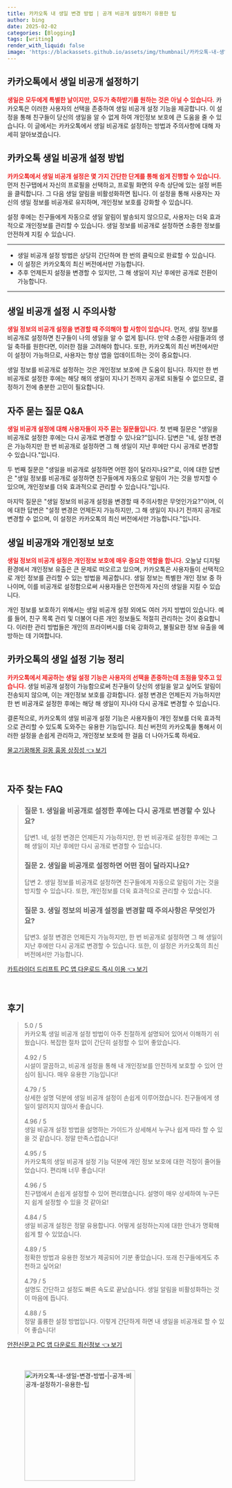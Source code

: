 ```yaml
---
title: 카카오톡 내 생일 변경 방법 | 공개 비공개 설정하기 유용한 팁
author: bing
date: 2025-02-02
categories: [Blogging]
tags: [writing]
render_with_liquid: false
image: 'https://blackassets.github.io/assets/img/thumbnail/카카오톡-내-생일-변경-방법-|-공개-비공개-설정하기-유용한-팁.webp'
---
```



<h2 id='카카오톡_생일비공개_설정'>카카오톡에서 생일 비공개 설정하기</h2>

<p><b><span style="color: #ee2323;">생일은 모두에게 특별한 날이지만, 모두가 축하받기를 원하는 것은 아닐 수 있습니다.</span></b> 카카오톡은 이러한 사용자의 선택을 존중하여 생일 비공개 설정 기능을 제공합니다. 이 설정을 통해 친구들이 당신의 생일을 알 수 없게 하여 개인정보 보호에 큰 도움을 줄 수 있습니다. 이 글에서는 카카오톡에서 생일 비공개로 설정하는 방법과 주의사항에 대해 자세히 알아보겠습니다.</p>

<h2 id='생일_비공개_설정_방법'>카카오톡 생일 비공개 설정 방법</h2>

<p><b><span style="color: #ee2323;">카카오톡에서 생일 비공개 설정은 몇 가지 간단한 단계를 통해 쉽게 진행할 수 있습니다.</span></b> 먼저 친구탭에서 자신의 프로필을 선택하고, 프로필 화면의 우측 상단에 있는 설정 버튼을 클릭합니다. 그 다음 생일 알림을 비활성화하면 됩니다. 이 설정을 통해 사용자는 자신의 생일 정보를 비공개로 유지하며, 개인정보 보호를 강화할 수 있습니다.</p>

<p>설정 후에는 친구들에게 자동으로 생일 알림이 발송되지 않으므로, 사용자는 더욱 효과적으로 개인정보를 관리할 수 있습니다. 생일 정보를 비공개로 설정하면 소중한 정보를 안전하게 지킬 수 있습니다.</p>

<hr />

<ul>
    <li>생일 비공개 설정 방법은 상당히 간단하며 한 번의 클릭으로 완료할 수 있습니다.</li>
    <li>이 설정은 카카오톡의 최신 버전에서만 가능합니다.</li>
    <li>추후 언제든지 설정을 변경할 수 있지만, 그 해 생일이 지난 후에만 공개로 전환이 가능합니다.</li>
</ul>

<hr />

<h2 id='생일_비공개_시_주의사항'>생일 비공개 설정 시 주의사항</h2>

<p><b><span style="color: #ee2323;">생일 정보의 비공개 설정을 변경할 때 주의해야 할 사항이 있습니다.</span></b> 먼저, 생일 정보를 비공개로 설정하면 친구들이 나의 생일을 알 수 없게 됩니다. 만약 소중한 사람들과의 생일 축하를 원한다면, 이러한 점을 고려해야 합니다. 또한, 카카오톡의 최신 버전에서만 이 설정이 가능하므로, 사용자는 항상 앱을 업데이트하는 것이 중요합니다.</p>

<p>생일 정보를 비공개로 설정하는 것은 개인정보 보호에 큰 도움이 됩니다. 하지만 한 번 비공개로 설정한 후에는 해당 해의 생일이 지나기 전까지 공개로 되돌릴 수 없으므로, 결정하기 전에 충분한 고민이 필요합니다.</p>

<h2 id='자주묻는질문'>자주 묻는 질문 Q&A</h2>

<p><b><span style="color: #ee2323;">생일 비공개 설정에 대해 사용자들이 자주 묻는 질문들입니다.</span></b> 첫 번째 질문은 "생일을 비공개로 설정한 후에는 다시 공개로 변경할 수 있나요?"입니다. 답변은 "네, 설정 변경은 가능하지만 한 번 비공개로 설정하면 그 해 생일이 지난 후에만 다시 공개로 변경할 수 있습니다."입니다.</p>

<p>두 번째 질문은 "생일을 비공개로 설정하면 어떤 점이 달라지나요?"로, 이에 대한 답변은 "생일 정보를 비공개로 설정하면 친구들에게 자동으로 알림이 가는 것을 방지할 수 있으며, 개인정보를 더욱 효과적으로 관리할 수 있습니다."입니다.</p>

<p>마지막 질문은 "생일 정보의 비공개 설정을 변경할 때 주의사항은 무엇인가요?"이며, 이에 대한 답변은 "설정 변경은 언제든지 가능하지만, 그 해 생일이 지나기 전까지 공개로 변경할 수 없으며, 이 설정은 카카오톡의 최신 버전에서만 가능합니다."입니다.</p>

<h2 id='생일비공개_와_개인정보_보호'>생일 비공개와 개인정보 보호</h2>

<p><b><span style="color: #ee2323;">생일 정보의 비공개 설정은 개인정보 보호에 매우 중요한 역할을 합니다.</span></b> 오늘날 디지털 환경에서 개인정보 유출은 큰 문제로 떠오르고 있으며, 카카오톡은 사용자들이 선택적으로 개인 정보를 관리할 수 있는 방법을 제공합니다. 생일 정보는 특별한 개인 정보 중 하나이며, 이를 비공개로 설정함으로써 사용자들은 안전하게 자신의 생일을 지킬 수 있습니다.</p>

<p>개인 정보를 보호하기 위해서는 생일 비공개 설정 외에도 여러 가지 방법이 있습니다. 예를 들어, 친구 목록 관리 및 더불어 다른 개인 정보들도 적절히 관리하는 것이 중요합니다. 이러한 관리 방법들은 개인의 프라이버시를 더욱 강화하고, 불필요한 정보 유출을 예방하는 데 기여합니다.</p>

<h2 id='카카오톡_기능_정리'>카카오톡의 생일 설정 기능 정리</h2>

<p><b><span style="color: #ee2323;">카카오톡에서 제공하는 생일 설정 기능은 사용자의 선택을 존중하는데 초점을 맞추고 있습니다.</span></b> 생일 비공개 설정이 가능함으로써 친구들이 당신의 생일을 알고 싶어도 알림이 전송되지 않으며, 이는 개인정보 보호를 강화합니다. 설정 변경은 언제든지 가능하지만 한 번 비공개로 설정한 후에는 해당 해 생일이 지나야 다시 공개로 변경할 수 있습니다.</p>

<p>결론적으로, 카카오톡의 생일 비공개 설정 기능은 사용자들이 개인 정보를 더욱 효과적으로 관리할 수 있도록 도와주는 유용한 기능입니다. 최신 버전의 카카오톡을 통해서 이러한 설정을 손쉽게 관리하고, 개인정보 보호에 한 걸음 더 나아가도록 하세요.</p>


<p><a class="click-button" title="물고기꿈해몽 길몽 흉몽 상징성" href="https://blackassets.github.io/posts/%EB%AC%BC%EA%B3%A0%EA%B8%B0%EA%BF%88%ED%95%B4%EB%AA%BD-%EA%B8%B8%EB%AA%BD-%ED%9D%89%EB%AA%BD-%EC%83%81%EC%A7%95%EC%84%B1/" rel="dofollow">물고기꿈해몽 길몽 흉몽 상징성 👈 보기</a></p><br>
<h2 id='자주_찾는_FAQ'>자주 찾는 FAQ</h2>
<div itemscope="" itemtype="https://schema.org/FAQPage">
<blockquote>
<div itemscope="" itemprop="mainEntity" itemtype="https://schema.org/Question">
<h3 itemprop="name">질문 1. 생일을 비공개로 설정한 후에는 다시 공개로 변경할 수 있나요?</h3>
<div itemscope="" itemprop="acceptedAnswer" itemtype="https://schema.org/Answer">
<span itemprop="text">
<p>답변1. 네, 설정 변경은 언제든지 가능하지만, 한 번 비공개로 설정한 후에는 그 해 생일이 지난 후에만 다시 공개로 변경할 수 있습니다.</p>
</span>
</div>
</div>
<div itemscope="" itemprop="mainEntity" itemtype="https://schema.org/Question">
<h3 itemprop="name">질문 2. 생일을 비공개로 설정하면 어떤 점이 달라지나요?</h3>
<div itemscope="" itemprop="acceptedAnswer" itemtype="https://schema.org/Answer">
<span itemprop="text">
<p>답변 2. 생일 정보를 비공개로 설정하면 친구들에게 자동으로 알림이 가는 것을 방지할 수 있습니다. 또한, 개인정보를 더욱 효과적으로 관리할 수 있습니다.</p>
</span>
</div>
</div>
<div itemscope="" itemprop="mainEntity" itemtype="https://schema.org/Question">
<h3 itemprop="name">질문 3. 생일 정보의 비공개 설정을 변경할 때 주의사항은 무엇인가요?</h3>
<div itemscope="" itemprop="acceptedAnswer" itemtype="https://schema.org/Answer">
<span itemprop="text">
<p>답변3. 설정 변경은 언제든지 가능하지만, 한 번 비공개로 설정하면 그 해 생일이 지난 후에만 다시 공개로 변경할 수 있습니다. 또한, 이 설정은 카카오톡의 최신 버전에서만 가능합니다.</p>
</span>
</div>
</div>
</blockquote>
</div>
<p><a class="click-button" title="카트라이더 드리프트 PC 앱 다운로드 즉시 이용" href="https://blackassets.github.io/posts/%EC%B9%B4%ED%8A%B8%EB%9D%BC%EC%9D%B4%EB%8D%94-%EB%93%9C%EB%A6%AC%ED%94%84%ED%8A%B8-PC-%EC%95%B1-%EB%8B%A4%EC%9A%B4%EB%A1%9C%EB%93%9C-%EC%A6%89%EC%8B%9C-%EC%9D%B4%EC%9A%A9/" rel="dofollow">카트라이더 드리프트 PC 앱 다운로드 즉시 이용 👈 보기</a></p><br>
<h2 id='후기'>후기</h2>
<div itemscope itemtype="https://schema.org/Product">
  <blockquote>
  <div itemprop="review" itemscope itemtype="https://schema.org/Review">
      <div itemprop="reviewRating" itemscope itemtype="https://schema.org/Rating"> <span itemprop="ratingValue">5.0</span> / <span itemprop="bestRating">5</span> </div>
      <span itemprop="reviewBody">카카오톡 생일 비공개 설정 방법이 아주 친절하게 설명되어 있어서 이해하기 쉬웠습니다. 복잡한 절차 없이 간단히 설정할 수 있어 좋았습니다.</span>
  </div>
  <br>
  <div itemprop="review" itemscope itemtype="https://schema.org/Review">
      <div itemprop="reviewRating" itemscope itemtype="https://schema.org/Rating"> <span itemprop="ratingValue">4.92</span> / <span itemprop="bestRating">5</span> </div>
      <span itemprop="reviewBody">시설이 깔끔하고, 비공개 설정을 통해 내 개인정보를 안전하게 보호할 수 있어 안심이 됩니다. 매우 유용한 기능입니다!</span>
  </div>
  <br>
  <div itemprop="review" itemscope itemtype="https://schema.org/Review">
      <div itemprop="reviewRating" itemscope itemtype="https://schema.org/Rating"> <span itemprop="ratingValue">4.79</span> / <span itemprop="bestRating">5</span> </div>
      <span itemprop="reviewBody">상세한 설명 덕분에 생일 비공개 설정이 손쉽게 이루어졌습니다. 친구들에게 생일이 알려지지 않아서 좋습니다.</span>
  </div>
  <br>
  <div itemprop="review" itemscope itemtype="https://schema.org/Review">
      <div itemprop="reviewRating" itemscope itemtype="https://schema.org/Rating"> <span itemprop="ratingValue">4.96</span> / <span itemprop="bestRating">5</span> </div>
      <span itemprop="reviewBody">생일 비공개 설정 방법을 설명하는 가이드가 상세해서 누구나 쉽게 따라 할 수 있을 것 같습니다. 정말 만족스럽습니다!</span>
  </div>
  <br>
  <div itemprop="review" itemscope itemtype="https://schema.org/Review">
      <div itemprop="reviewRating" itemscope itemtype="https://schema.org/Rating"> <span itemprop="ratingValue">4.95</span> / <span itemprop="bestRating">5</span> </div>
      <span itemprop="reviewBody">카카오톡의 생일 비공개 설정 기능 덕분에 개인 정보 보호에 대한 걱정이 줄어들었습니다. 편리해 너무 좋습니다!</span>
  </div>
  <br>
  <div itemprop="review" itemscope itemtype="https://schema.org/Review">
      <div itemprop="reviewRating" itemscope itemtype="https://schema.org/Rating"> <span itemprop="ratingValue">4.96</span> / <span itemprop="bestRating">5</span> </div>
      <span itemprop="reviewBody">친구탭에서 손쉽게 설정할 수 있어 편리했습니다. 설명이 매우 상세하여 누구든지 쉽게 설정할 수 있을 것 같아요!</span>
  </div>
  <br>
  <div itemprop="review" itemscope itemtype="https://schema.org/Review">
      <div itemprop="reviewRating" itemscope itemtype="https://schema.org/Rating"> <span itemprop="ratingValue">4.84</span> / <span itemprop="bestRating">5</span> </div>
      <span itemprop="reviewBody">생일 비공개 설정은 정말 유용합니다. 어떻게 설정하는지에 대한 안내가 명확해 쉽게 할 수 있었습니다.</span>
  </div>
  <br>
  <div itemprop="review" itemscope itemtype="https://schema.org/Review">
      <div itemprop="reviewRating" itemscope itemtype="https://schema.org/Rating"> <span itemprop="ratingValue">4.89</span> / <span itemprop="bestRating">5</span> </div>
      <span itemprop="reviewBody">정확한 방법과 유용한 정보가 제공되어 기분 좋았습니다. 또래 친구들에게도 추천하고 싶어요!</span>
  </div>
  <br>
  <div itemprop="review" itemscope itemtype="https://schema.org/Review">
      <div itemprop="reviewRating" itemscope itemtype="https://schema.org/Rating"> <span itemprop="ratingValue">4.79</span> / <span itemprop="bestRating">5</span> </div>
      <span itemprop="reviewBody">설명도 간단하고 설정도 빠른 속도로 끝났습니다. 생일 알림을 비활성화하는 것이 마음에 듭니다.</span>
  </div>
  <br>
  <div itemprop="review" itemscope itemtype="https://schema.org/Review">
      <div itemprop="reviewRating" itemscope itemtype="https://schema.org/Rating"> <span itemprop="ratingValue">4.88</span> / <span itemprop="bestRating">5</span> </div>
      <span itemprop="reviewBody">정말 훌륭한 설정 방법입니다. 이렇게 간단하게 하면 내 생일을 비공개로 할 수 있어 좋습니다!</span>
  </div>
  </blockquote>
</div>
<p><a class="click-button" title="안전신문고 PC 앱 다운로드 최신정보" href="https://blackassets.github.io/posts/%EC%95%88%EC%A0%84%EC%8B%A0%EB%AC%B8%EA%B3%A0-PC-%EC%95%B1-%EB%8B%A4%EC%9A%B4%EB%A1%9C%EB%93%9C-%EC%B5%9C%EC%8B%A0%EC%A0%95%EB%B3%B4/" rel="dofollow">안전신문고 PC 앱 다운로드 최신정보 👈 보기</a></p><br>
<figure class="image"><img src="https://blackassets.github.io/assets/img/thumbnail/카카오톡-내-생일-변경-방법-|-공개-비공개-설정하기-유용한-팁.webp" alt="카카오톡-내-생일-변경-방법-|-공개-비공개-설정하기-유용한-팁" width="256" height="256"></figure>